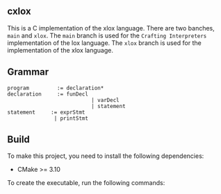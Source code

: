 ## cxlox

This is a C implementation of the xlox language. There are two banches, `main` and `xlox`. The `main` branch is used for the `Crafting Interpreters` implementation of the lox language. The `xlox` branch is used for the implementation of the xlox language.

## Grammar

```
program     	:= declaration*
declaration 	:= funDecl
						   | varDecl
						   | statement
statement     := exprStmt
               | printStmt
```


## Build

To make this project, you need to install the following dependencies:

- CMake >= 3.10

To create the executable, run the following commands:

```bash

```
